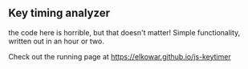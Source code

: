 ## Key timing analyzer

the code here is horrible, but that doesn't matter! Simple functionality, written out in an hour or two.

Check out the running page at https://elkowar.github.io/js-keytimer

